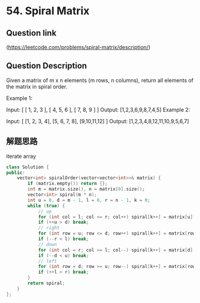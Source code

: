 # 54. Spiral Matrix

## Question link
(https://leetcode.com/problems/spiral-matrix/description/)

## Question Description

Given a matrix of m x n elements (m rows, n columns), return all elements of the matrix in spiral order.

Example 1:

Input:
[
 [ 1, 2, 3 ],
 [ 4, 5, 6 ],
 [ 7, 8, 9 ]
]
Output: [1,2,3,6,9,8,7,4,5]
Example 2:

Input:
[
  [1, 2, 3, 4],
  [5, 6, 7, 8],
  [9,10,11,12]
]
Output: [1,2,3,4,8,12,11,10,9,5,6,7]


## 解题思路
iterate array

```c++
class Solution {
public:
    vector<int> spiralOrder(vector<vector<int>>& matrix) {
        if (matrix.empty()) return {};
        int m = matrix.size(), n = matrix[0].size();
        vector<int> spiral(m * n);
        int u = 0, d = m - 1, l = 0, r = n - 1, k = 0;
        while (true) {
            // up
            for (int col = l; col <= r; col++) spiral[k++] = matrix[u][col];
            if (++u > d) break;
            // right
            for (int row = u; row <= d; row++) spiral[k++] = matrix[row][r];
            if (--r < l) break;
            // down
            for (int col = r; col >= l; col--) spiral[k++] = matrix[d][col];
            if (--d < u) break;
            // left
            for (int row = d; row >= u; row--) spiral[k++] = matrix[row][l];
            if (++l > r) break;
        }
        return spiral;
    }
};
```
